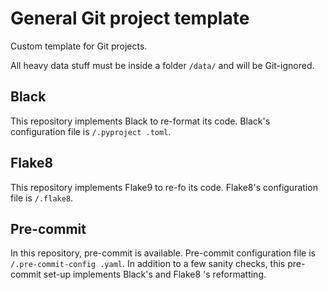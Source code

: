 # General Git project template

Custom template for Git projects. 

All heavy data stuff must be inside a folder `/data/` and will be Git-ignored.

## Black
This repository implements Black to re-format its code. Black's configuration file is `/.pyproject
.toml`.

## Flake8
This repository implements Flake9 to re-fo its code. Flake8's configuration file is `/.flake8`.

## Pre-commit
In this repository, pre-commit is available. Pre-commit configuration file is `/.pre-commit-config
.yaml`. In addition to a few sanity checks, this pre-commit set-up implements Black's and Flake8
's reformatting.
